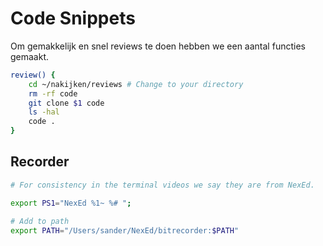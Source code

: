 # Code Snippets

Om gemakkelijk en snel reviews te doen hebben we een aantal functies gemaakt.

```bash
review() {
    cd ~/nakijken/reviews # Change to your directory
    rm -rf code
    git clone $1 code
    ls -hal
    code .
}
```

## Recorder

```bash
# For consistency in the terminal videos we say they are from NexEd.

export PS1="NexEd %1~ %# ";

# Add to path
export PATH="/Users/sander/NexEd/bitrecorder:$PATH"
```
